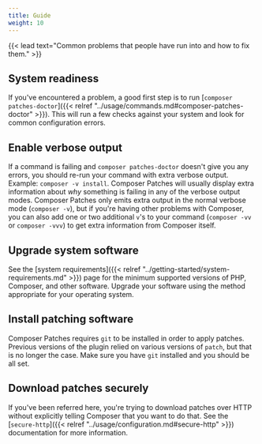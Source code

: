 ```yaml
---
title: Guide
weight: 10
---
```


{{< lead text="Common problems that people have run into and how to fix them." >}}

## System readiness

If you've encountered a problem, a good first step is to run [`composer patches-doctor`]({{< relref "../usage/commands.md#composer-patches-doctor" >}}). This will run a few checks against your system and look for common configuration errors.

## Enable verbose output

If a command is failing and `composer patches-doctor` doesn't give you any errors, you should re-run your command with extra verbose output. Example: `composer -v install`. Composer Patches will usually display extra information about _why_ something is failing in any of the verbose output modes. Composer Patches only emits extra output in the normal verbose mode (`composer -v`), but if you're having other problems with Composer, you can also add one or two additional `v`'s to your command (`composer -vv` or `composer -vvv`) to get extra information from Composer itself.

## Upgrade system software

See the [system requirements]({{< relref "../getting-started/system-requirements.md" >}}) page for the minimum supported versions of PHP, Composer, and other software. Upgrade your software using the method appropriate for your operating system.

## Install patching software

Composer Patches requires `git` to be installed in order to apply patches. Previous versions of the plugin relied on
various versions of `patch`, but that is no longer the case. Make sure you have `git` installed and you should be all set.

## Download patches securely

If you've been referred here, you're trying to download patches over HTTP without explicitly telling Composer that you want to do that. See the [`secure-http`]({{< relref "../usage/configuration.md#secure-http" >}}) documentation for more information.
